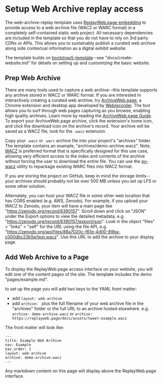 # Setup Web Archive replay access

The web-archive-replay template uses [ReplayWeb.page embedding](https://replayweb.page/docs/embedding) to provide access to a web archive file (WACZ or WARC format) in a completely self-contained static web project.
All necessary dependencies are included in the template so that you do not have to rely on 3rd party CDNs or APIs.
This allows you to sustainably publish a curated web archive along side contextual information as a digital exhibit website.

The template builds on [bootstrap5-template](https://github.com/thecdil/bootstrap5-template)--see "docs/create-website.md" for details on setting up and customizing the basic website. 

## Prep Web Archive

There are many tools used to capture a web archive--this template supports any archive stored in WACZ or WARC format.
If you are interested in interactively creating a curated web archive, try [ArchiveWeb.page](https://webrecorder.net/tools#archivewebpage), a Chrome extension and desktop app developed by [Webrecorder](https://webrecorder.net/).
The tool allows you to surf through web pages capturing as you browse, enabling high quality archives.
Learn more by reading the [ArchiveWeb.page Guide](https://archiveweb.page/guide).
To export your ArchiveWeb.page archive, click the extension's home icon, and click the download icon on the archive's record.
Your archive will be saved as a WACZ file, look for the `.wacz` extension.

Copy your `.wacz` or `.warc` archive file into your project's "archives" folder. 
The template contains an example, "archives/demo-archive.wacz".
Note, [WACZ](https://specs.webrecorder.net/wacz/latest/) is preferred format that is specifically designed for this use case, allowing very efficient access to the index and contents of the archive without forcing the user to download the entire file.
You can use the [py-wacz](https://github.com/webrecorder/py-wacz) utility to repackage existing WARC files into WACZ format.

If you are storing the project on GitHub, keep in mind the storage limits--your archives should probably not be over 500 MB unless you set up LFS or some other solution.

Alternately, you can host your WACZ file in some other web location that has CORS enabled (e.g. AWS, Zenodo).
For example, if you upload your WACZ to Zenodo, your item will have a main page like "https://zenodo.org/record/6390157".
Scroll down and click on "JSON" under the Export options to view the detailed metadata, e.g. "https://zenodo.org/record/6390157/export/json". 
Look in the object "files" > "links" > "self" for the URL using the file API, e.g. "https://zenodo.org/api/files/88a7020c-f61e-4d00-89ba-c000dbc23b5e/test.wacz".
Use this URL to add the archive to your display page.

## Add Web Archive to a Page

To display the ReplayWeb.page access interface on your website, you will edit one of the content pages of the site. 
The template includes the demo "pages/example.md".

to set up the page you will add two keys to the YAML front matter:

- add `layout: web-archive`
- add `archive: ` plus the full filename of your web archive file in the "archives" folder or the full URL to an archive hosted elsewhere. e.g. `archive: demo-archive.wacz` or `archive: https://replayweb.page/docs/assets/tweet-example.wacz`

The front matter will look like: 

```
---
title: Example Web Archive
nav: Example
nav_order: 1
layout: web-archive
archive: demo-archive.wacz
---
```

Any markdown content on this page will display above the ReplayWeb.page interface.
